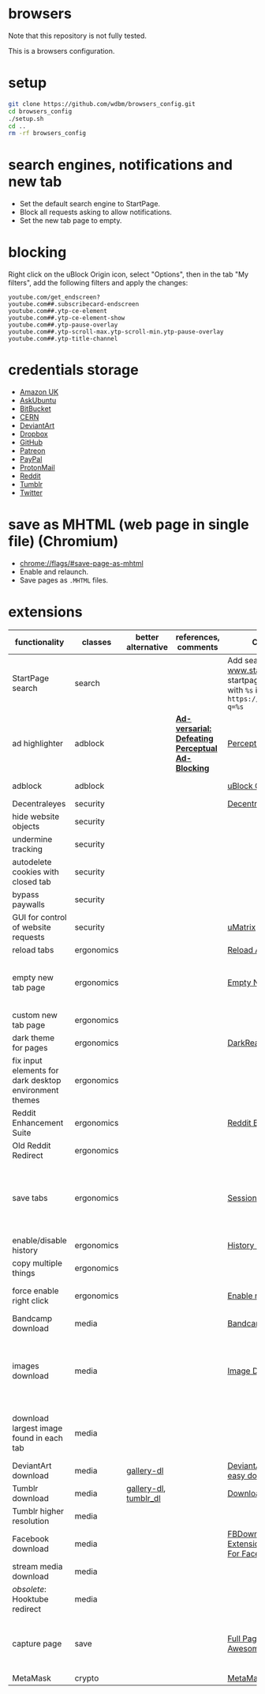 # browsers

Note that this repository is not fully tested.

This is a browsers configuration.

# setup

```Bash
git clone https://github.com/wdbm/browsers_config.git
cd browsers_config
./setup.sh
cd ..
rm -rf browsers_config
```

# search engines, notifications and new tab

- Set the default search engine to StartPage.
- Block all requests asking to allow notifications.
- Set the new tab page to empty.

# blocking

Right click on the uBlock Origin icon, select "Options", then in the tab "My filters", add the following filters and apply the changes:

```
youtube.com/get_endscreen?
youtube.com##.subscribecard-endscreen
youtube.com##.ytp-ce-element
youtube.com##.ytp-ce-element-show
youtube.com##.ytp-pause-overlay
youtube.com##.ytp-scroll-max.ytp-scroll-min.ytp-pause-overlay
youtube.com##.ytp-title-channel
```

# credentials storage

- [Amazon UK](https://www.amazon.co.uk/)
- [AskUbuntu](https://askubuntu.com)
- [BitBucket](https://bitbucket.org/)
- [CERN](https://login.cern.ch)
- [DeviantArt](https://www.deviantart.com/)
- [Dropbox](https://www.dropbox.com)
- [GitHub](https://www.github.com)
- [Patreon](https://www.patreon.com/)
- [PayPal](https://www.paypal.com)
- [ProtonMail](https://protonmail.com/)
- [Reddit](https://www.reddit.com)
- [Tumblr](https://www.tumblr.com/)
- [Twitter](https://www.twitter.com)

# save as MHTML (web page in single file) (Chromium)

- <chrome://flags/#save-page-as-mhtml>
- Enable and relaunch.
- Save pages as `.MHTML` files.

# extensions

|**functionality**                                     |**classes**|**better alternative**                                                                          |**references, comments**                                                                  |**Chromium extension**                                                                                                                                                                                                                                                            |**Firefox extension**                                                                                                                                                                                                           |
|------------------------------------------------------|-----------|------------------------------------------------------------------------------------------------|------------------------------------------------------------------------------------------|----------------------------------------------------------------------------------------------------------------------------------------------------------------------------------------------------------------------------------------------------------------------------------|--------------------------------------------------------------------------------------------------------------------------------------------------------------------------------------------------------------------------------|
|StartPage search                                      |search     |                                                                                                |                                                                                          |Add search engine: www.startpage.com, keyword: startpage, search engine: URL with `%s` in place of query: `https://startpage.com/do/search?q=%s`                                                                                                                                  |[Startpage HTTPS Privacy Search Engine](https://addons.mozilla.org/en-US/firefox/addon/startpage-https-privacy-search)                                                                                                          |
|ad highlighter                                        |adblock    |                                                                                                |[**Ad-versarial: Defeating Perceptual Ad-Blocking**](https://arxiv.org/pdf/1811.03194.pdf)|[Perceptual Ad Highlighter](https://chrome.google.com/webstore/detail/perceptual-ad-highlighter/mahgiflleahghaapkboihnbhdplhnchp)                                                                                                                                                 |                                                                                                                                                                                                                                |
|adblock                                               |adblock    |                                                                                                |                                                                                          |[uBlock Origin](https://chrome.google.com/webstore/detail/ublock-origi/cjpalhdlnbpafiamejdnhcphjbkeiagm), [AdBlock](https://chrome.google.com/webstore/detail/adblock/gighmmpiobklfepjocnamgkkbiglidom)                                                                           |[uBlock Origin](https://addons.mozilla.org/en-US/firefox/addon/ublock-origin), [AdBlock Plus](https://addons.mozilla.org/en-US/firefox/addon/adblock-plus)                                                                      |
|Decentraleyes                                         |security   |                                                                                                |                                                                                          |[Decentraleyes](https://chrome.google.com/webstore/detail/decentraleyes/ldpochfccmkkmhdbclfhpagapcfdljkj)                                                                                                                                                                         |[Decentraleyes](https://addons.mozilla.org/en-US/firefox/addon/decentraleyes)                                                                                                                                                   |
|hide website objects                                  |security   |                                                                                                |                                                                                          |                                                                                                                                                                                                                                                                                  |[Nuke Anything Enhanced](https://addons.mozilla.org/en-US/firefox/addon/nuke-anything-enhanced)                                                                                                                                 |
|undermine tracking                                    |security   |                                                                                                |                                                                                          |                                                                                                                                                                                                                                                                                  |[Privacy Possum](https://addons.mozilla.org/en-US/firefox/addon/privacy-possum/)                                                                                                                                                |
|autodelete cookies with closed tab                    |security   |                                                                                                |                                                                                          |                                                                                                                                                                                                                                                                                  |[Cookie AutoDelete](https://addons.mozilla.org/en-US/firefox/addon/cookie-autodelete)                                                                                                                                           |
|bypass paywalls                                       |security   |                                                                                                |                                                                                          |                                                                                                                                                                                                                                                                                  |[Bypass Paywalls](https://addons.mozilla.org/en-US/firefox/addon/bypasspaywalls)                                                                                                                                                |
|GUI for control of website requests                   |security   |                                                                                                |                                                                                          |[uMatrix](https://chrome.google.com/webstore/detail/umatrix/ogfcmafjalglgifnmanfmnieipoejdcf)                                                                                                                                                                                     |[uMatrix](https://addons.mozilla.org/en-US/firefox/addon/umatrix/)                                                                                                                                                              |
|reload tabs                                           |ergonomics |                                                                                                |                                                                                          |[Reload All Tabs](https://chrome.google.com/webstore/detail/reload-all-tabs/midkcinmplflbiflboepnahkboeonkam)                                                                                                                                                                     |[Reload All Tabs](https://addons.mozilla.org/en-US/firefox/addon/reload-all-tabs)                                                                                                                                               |
|empty new tab page                                    |ergonomics |                                                                                                |                                                                                          |[Empty New Tab Page](https://chrome.google.com/webstore/detail/empty-new-tab-page/dpjamkmjmigaoobjbekmfgabipmfilij)                                                                                                                                                               |New Tab Preferences > disable top sites, highlights, snippets                                                                                                                                                                   |
|custom new tab page                                   |ergonomics |                                                                                                |                                                                                          |                                                                                                                                                                                                                                                                                  |[Speed Dial](https://addons.mozilla.org/en-US/firefox/addon/fvd-speed-dial)                                                                                                                                                     |
|dark theme for pages                                  |ergonomics |                                                                                                |                                                                                          |[DarkReader](https://chrome.google.com/webstore/detail/dark-reader/eimadpbcbfnmbkopoojfekhnkhdbieeh)                                                                                                                                                                              |[Dark Reader](https://addons.mozilla.org/en-US/firefox/addon/darkreader)                                                                                                                                                        |
|fix input elements for dark desktop environment themes|ergonomics |                                                                                                |                                                                                          |                                                                                                                                                                                                                                                                                  |[Text Contrast for Dark Themes](https://addons.mozilla.org/en-US/firefox/addon/text-contrast-for-dark-themes/)                                                                                                                  |
|Reddit Enhancement Suite                              |ergonomics |                                                                                                |                                                                                          |[Reddit Enhancement Suite](https://chrome.google.com/webstore/detail/reddit-enhancement-suite/kbmfpngjjgdllneeigpgjifpgocmfgmb)                                                                                                                                                   |[Reddit Enhancement Suite](https://addons.mozilla.org/en-US/firefox/addon/reddit-enhancement-suite)                                                                                                                             |
|Old Reddit Redirect                                   |ergonomics |                                                                                                |                                                                                          |                                                                                                                                                                                                                                                                                  |[Old Reddit Redirect](https://addons.mozilla.org/en-GB/firefox/addon/old-reddit-redirect)                                                                                                                                       |
|save tabs                                             |ergonomics |                                                                                                |                                                                                          |[Session Buddy](https://chrome.google.com/webstore/detail/session-buddy/edacconmaakjimmfgnblocblbcdcpbko)                                                                                                                                                                         |[Tab Session Manager](https://addons.mozilla.org/en-US/firefox/addon/tab-session-manager/), [Session Manager](https://addons.mozilla.org/en-US/firefox/addon/session-manager) (not compatible with current version of Firefox)  |
|enable/disable history                                |ergonomics |                                                                                                |                                                                                          |[History On/Off](https://chrome.google.com/webstore/detail/history-onoff/ljbpakpmiimdmblcjjhhbfabbkmcgmdp)                                                                                                                                                                        |                                                                                                                                                                                                                                |
|copy multiple things                                  |ergonomics |                                                                                                |                                                                                          |                                                                                                                                                                                                                                                                                  |[Text MultiCopy](https://addons.mozilla.org/en-US/firefox/addon/text-multicopy/)                                                                                                                                                |
|force enable right click                              |ergonomics |                                                                                                |                                                                                          |[Enable right click](https://chrome.google.com/webstore/detail/enable-right-click/hhojmcideegachlhfgfdhailpfhgknjm)                                                                                                                                                               |[Absolute Enable Right Click & Copy ](https://addons.mozilla.org/en-US/firefox/addon/absolute-enable-right-click)                                                                                                               |
|Bandcamp download                                     |media      |                                                                                                |                                                                                          |[Bandcamp Downloader](https://chrome.google.com/webstore/detail/bandcamp-downloader/nmoobgpmablfmgchfjnhkbloaobiogeh)                                                                                                                                                             |                                                                                                                                                                                                                                |
|images download                                       |media      |                                                                                                |                                                                                          |[Image Downloader](https://chrome.google.com/webstore/detail/image-downloader/cnpniohnfphhjihaiiggeabnkjhpaldj)                                                                                                                                                                   |[Image Picker](https://addons.mozilla.org/en-US/firefox/addon/image-picker) (not compatible with current version of Firefox), [Download all Images](https://addons.mozilla.org/en-US/firefox/addon/save-all-images-webextension)|
|download largest image found in each tab              |media      |                                                                                                |                                                                                          |                                                                                                                                                                                                                                                                                  |[Tab Image Saver](https://addons.mozilla.org/en-US/firefox/addon/tab-image-saver) (preferences: tab direction: all tabs, include current tab)                                                                                   |
|DeviantArt download                                   |media      |[gallery-dl](https://github.com/mikf/gallery-dl)                                                |                                                                                          |[DeviantArt downloader](https://chrome.google.com/webstore/detail/deviantart-downloader/kdcokocnkphjbaelobcehjokdleflnmj), [DeviantArt easy download](https://chrome.google.com/webstore/detail/deviantart-easy-download/fhljkabkmnoeecgibakgnkkdmheccecg)                        |                                                                                                                                                                                                                                |
|Tumblr download                                       |media      |[gallery-dl](https://github.com/mikf/gallery-dl), [tumblr_dl](https://github.com/wdbm/tumblr_dl)|                                                                                          |[Download Tumblr raw images](https://chrome.google.com/webstore/detail/download-tumblr-raw-image/fpojonadgdgbdcliijkjibcapfbmllod)                                                                                                                                                |                                                                                                                                                                                                                                |
|Tumblr higher resolution                              |media      |                                                                                                |                                                                                          |                                                                                                                                                                                                                                                                                  |[Tumblr High Quality](https://addons.mozilla.org/en-US/firefox/addon/tumblr-high-quality)                                                                                                                                       |
|Facebook download                                     |media      |                                                                                                |                                                                                          |[FBDown Video Downloader](https://chrome.google.com/webstore/detail/fbdown-video-downloader/fhplmmllnpjjlncfjpbbpjadoeijkogc), [ExtensionVideo & GIF Downloader For Facebook](https://chrome.google.com/webstore/detail/video-gif-downloader-for/ajanondpapegkikdhmmhmoogcaajdokn)|                                                                                                                                                                                                                                |
|stream media download                                 |media      |                                                                                                |                                                                                          |                                                                                                                                                                                                                                                                                  |[Video DownloadHelper](https://addons.mozilla.org/en-US/firefox/addon/video-downloadhelper)                                                                                                                                     |
|*obsolete*: Hooktube redirect                         |media      |                                                                                                |                                                                                          |                                                                                                                                                                                                                                                                                  |[Hooktube Redirect](https://addons.mozilla.org/en-US/firefox/addon/hooktube-redirect)                                                                                                                                           |
|capture page                                          |save       |                                                                                                |                                                                                          |[Full Page Screen Capture](https://chrome.google.com/webstore/detail/full-page-screen-capture/fdpohaocaechififmbbbbbknoalclacl), [Awesome Screenshot](https://chrome.google.com/webstore/detail/awesome-screenshot-screen/nlipoenfbbikpbjkfpfillcgkoblgpmj)                       |[Firefox Screenshots](https://screenshots.firefox.com), [GCLI](https://developer.mozilla.org/en-US/docs/Tools/GCLI): `Shift` `F2`, `screenshot --fullpage 2018-05-31T1725Z.png`                                                 |
|MetaMask                                              |crypto     |                                                                                                |                                                                                          |[MetaMask](https://chrome.google.com/webstore/detail/metamask/nkbihfbeogaeaoehlefnkodbefgpgknn)                                                                                                                                                                                   |[MetaMask](https://addons.mozilla.org/en-US/firefox/addon/ether-metamask)                                                                                                                                                       |
